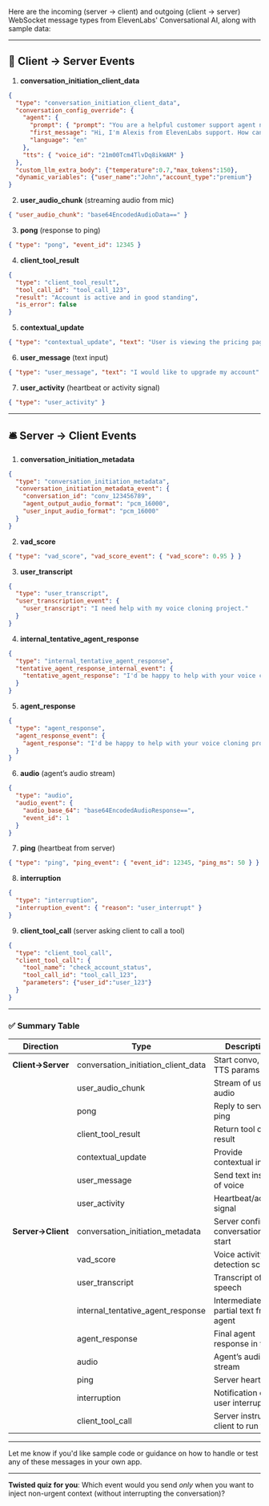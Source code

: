 Here are the incoming (server → client) and outgoing (client → server) WebSocket message types from ElevenLabs' Conversational AI, along with sample data:

---

## 🔄 Client → Server Events

1. **conversation\_initiation\_client\_data**

```json
{
  "type": "conversation_initiation_client_data",
  "conversation_config_override": {
    "agent": {
      "prompt": { "prompt": "You are a helpful customer support agent named Alexis." },
      "first_message": "Hi, I'm Alexis from ElevenLabs support. How can I help you today?",
      "language": "en"
    },
    "tts": { "voice_id": "21m00Tcm4TlvDq8ikWAM" }
  },
  "custom_llm_extra_body": {"temperature":0.7,"max_tokens":150},
  "dynamic_variables": {"user_name":"John","account_type":"premium"}
}
```

2. **user\_audio\_chunk** (streaming audio from mic)

```json
{ "user_audio_chunk": "base64EncodedAudioData==" }
```

3. **pong** (response to ping)

```json
{ "type": "pong", "event_id": 12345 }
```

4. **client\_tool\_result**

```json
{
  "type": "client_tool_result",
  "tool_call_id": "tool_call_123",
  "result": "Account is active and in good standing",
  "is_error": false
}
```

5. **contextual\_update**

```json
{ "type": "contextual_update", "text": "User is viewing the pricing page" }
```

6. **user\_message** (text input)

```json
{ "type": "user_message", "text": "I would like to upgrade my account" }
```

7. **user\_activity** (heartbeat or activity signal)

```json
{ "type": "user_activity" }
```

---

## 🛎️ Server → Client Events

1. **conversation\_initiation\_metadata**

```json
{
  "type": "conversation_initiation_metadata",
  "conversation_initiation_metadata_event": {
    "conversation_id": "conv_123456789",
    "agent_output_audio_format": "pcm_16000",
    "user_input_audio_format": "pcm_16000"
  }
}
```

2. **vad\_score**

```json
{ "type": "vad_score", "vad_score_event": { "vad_score": 0.95 } }
```

3. **user\_transcript**

```json
{
  "type": "user_transcript",
  "user_transcription_event": {
    "user_transcript": "I need help with my voice cloning project."
  }
}
```

4. **internal\_tentative\_agent\_response**

```json
{
  "type": "internal_tentative_agent_response",
  "tentative_agent_response_internal_event": {
    "tentative_agent_response": "I'd be happy to help with your voice cloning project..."
  }
}
```

5. **agent\_response**

```json
{
  "type": "agent_response",
  "agent_response_event": {
    "agent_response": "I'd be happy to help with your voice cloning project. Could you tell me what specific aspects you need assistance with?"
  }
}
```

6. **audio** (agent’s audio stream)

```json
{
  "type": "audio",
  "audio_event": {
    "audio_base_64": "base64EncodedAudioResponse==",
    "event_id": 1
  }
}
```

7. **ping** (heartbeat from server)

```json
{ "type": "ping", "ping_event": { "event_id": 12345, "ping_ms": 50 } }
```

8. **interruption**

```json
{
  "type": "interruption",
  "interruption_event": { "reason": "user_interrupt" }
}
```

9. **client\_tool\_call** (server asking client to call a tool)

```json
{
  "type": "client_tool_call",
  "client_tool_call": {
    "tool_name": "check_account_status",
    "tool_call_id": "tool_call_123",
    "parameters": {"user_id":"user_123"}
  }
}
```

---

### ✅ Summary Table

| Direction         | Type                                   | Description                          |
| ----------------- | -------------------------------------- | ------------------------------------ |
| **Client→Server** | conversation\_initiation\_client\_data | Start convo, set TTS params          |
|                   | user\_audio\_chunk                     | Stream of user’s audio               |
|                   | pong                                   | Reply to server ping                 |
|                   | client\_tool\_result                   | Return tool call result              |
|                   | contextual\_update                     | Provide contextual info              |
|                   | user\_message                          | Send text instead of voice           |
|                   | user\_activity                         | Heartbeat/activity signal            |
| **Server→Client** | conversation\_initiation\_metadata     | Server confirms conversation start   |
|                   | vad\_score                             | Voice activity detection score       |
|                   | user\_transcript                       | Transcript of user speech            |
|                   | internal\_tentative\_agent\_response   | Intermediate partial text from agent |
|                   | agent\_response                        | Final agent response in text         |
|                   | audio                                  | Agent’s audio stream                 |
|                   | ping                                   | Server heartbeat                     |
|                   | interruption                           | Notification of user interruption    |
|                   | client\_tool\_call                     | Server instructs client to run tool  |

---

Let me know if you'd like sample code or guidance on how to handle or test any of these messages in your own app.

---

**Twisted quiz for you**:
Which event would you send *only* when you want to inject non-urgent context (without interrupting the conversation)?
